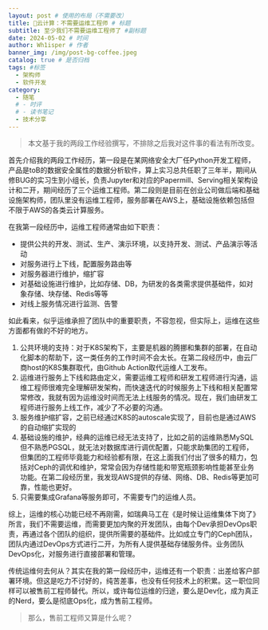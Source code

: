 ```yaml
---
layout: post # 使用的布局（不需要改）
title: 🔧云计算：不需要运维工程师 # 标题
subtitle: 至少我们不需要运维工程师了 #副标题
date: 2024-05-02 # 时间
author: Wh1isper # 作者
banner_img: /img/post-bg-coffee.jpeg
catalog: true # 是否归档
tags: #标签
  - 架构师
  - 软件开发
category:
  - 随笔
  # - 时评
  # - 读书笔记
  - 技术分享
---
```


> 本文基于我的两段工作经验撰写，不排除之后我对这件事的看法有所改变。

首先介绍我的两段工作经历，第一段是在某网络安全大厂任Python开发工程师，产品是toB的数据安全属性的数据分析软件，算上实习总共任职了三年半，期间从修BUG的实习生到小组长，负责Jupyter和对应的Papermill、Serving相关架构设计和二开，期间经历了三个运维工程师。第二段则是目前在创业公司做后端和基础设施架构师，团队里没有运维工程师，服务部署在AWS上，基础设施依赖包括但不限于AWS的各类云计算服务。

在我第一段经历中，运维工程师通常由如下职责：

- 提供公共的开发、测试、生产、演示环境，以支持开发、测试、产品演示等活动
- 对服务进行上下线，配置服务路由等
- 对服务器进行维护，缩扩容
- 对基础设施进行维护，比如存储、DB，为研发的各类需求提供基础件，如对象存储、块存储、Redis等等
- 对线上服务情况进行监测、告警

如此看来，似乎运维承担了团队中的重要职责，不容忽视，但实际上，运维在这些方面都有做的不好的地方。

1. 公共环境的支持：对于K8S架构下，主要是机器的腾挪和集群的部署，在自动化脚本的帮助下，这一类任务的工作时间不会太长。在第二段经历中，由云厂商host的K8S集群取代，由Github Action取代运维人工发布。
2. 运维进行服务上下线和路由定义，需要运维工程师和研发工程师进行沟通，运维工程师很难完全理解研发架构，而快速迭代的时候服务上下线和相关配置常常修改，我就有因为运维没时间而无法上线服务的情况。现在，我们由研发工程师进行服务上线工作，减少了不必要的沟通。
3. 服务维护缩扩容，之前已经通过K8S的autoscale实现了，目前也是通过AWS的自动缩扩实现的
4. 基础设施的维护，经典的运维已经无法支持了，比如之前的运维熟悉MySQL但不熟悉PGSQL，就无法对数据库进行调优配置，只能求助集团的工程师，但集团的工程师毕竟能力和经验都有限，在这上面我们付出了很多的精力，包括对Ceph的调优和维护，常常会因为存储性能和带宽瓶颈影响性能甚至业务功能。在第二段经历里，我发现AWS提供的存储、网络、DB、Redis等更加可靠，性能也更好。
5. 只需要集成Grafana等服务即可，不需要专门的运维人员。

综上，运维的核心功能已经不再刚需，如瑞典马工在《是时候让运维集体下岗了》所言，我们不需要运维，而需要更加内聚的开发团队，由每个Dev承担DevOps职责，再通过各个团队的组织，提供所需要的基础件。比如成立专门的Ceph团队，团队内通过DevOps方式进行二开，为所有人提供基础存储服务件。业务团队DevOps化，对服务进行直接部署和管理。

传统运维何去何从？其实在我的第一段经历中，运维还有一个职责：出差给客户部署环境。但这是吃力不讨好的，纯苦差事，也没有任何技术上的积累。这一职位同样可以被售前工程师替代。所以，或许每位运维的归途，要么是Dev化，成为真正的Nerd，要么是彻底Ops化，成为售前工程师。

> 那么，售前工程师又算是什么呢？
